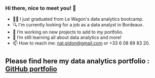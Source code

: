 ### Hi there, nice to meet you! 👋

- 👩‍🎓 I just graduated from Le Wagon's data analytics bootcamp.
- 🔍 I'm currently looking for a job as a data analyst in Bordeaux.
- 🔭 I’m working on new projects to add to my portfolio.
- 🌱 I’m still learning all about data analytics and more!
- 📫 How to reach me: nat.gidon@gmail.com or +33 6 08 89 83 20.

## Please find here my data analytics portfolio : [GitHub portfolio](https://nathaliegidon.github.io/portfolio/)
